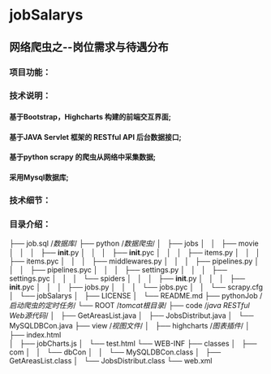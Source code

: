 # jobSalarys

## 网络爬虫之--岗位需求与待遇分布

 
 
### 项目功能：


### 技术说明：

#### 基于Bootstrap，Highcharts 构建的前端交互界面;

#### 基于JAVA Servlet 框架的 RESTful API  后台数据接口;

#### 基于python scrapy 的爬虫从网络中采集数据;

#### 采用Mysql数据库;


### 技术细节：


### 目录介绍：

├── job.sql /*数据库*/
├── python /*数据爬虫*/
│   ├── jobs
│   │   ├── movie
│   │   │   ├── __init__.py
│   │   │   ├── __init__.pyc
│   │   │   ├── items.py
│   │   │   ├── items.pyc
│   │   │   ├── middlewares.py
│   │   │   ├── pipelines.py
│   │   │   ├── pipelines.pyc
│   │   │   ├── settings.py
│   │   │   ├── settings.pyc
│   │   │   └── spiders
│   │   │       ├── __init__.py
│   │   │       ├── __init__.pyc
│   │   │       ├── jobs.py
│   │   │       └── jobs.pyc
│   │   └── scrapy.cfg
│   └── jobSalarys
│       ├── LICENSE
│       └── README.md
├── pythonJob /*启动爬虫的定时任务*/
└── ROOT /*tomcat根目录*/
    ├── code /*java RESTful Web源代码*/
    │   ├── GetAreasList.java
    │   ├── JobsDistribut.java
    │   └── MySQLDBCon.java
    ├── view /*视图文件*/
    │   ├── highcharts /*图表插件*/
    │   ├── index.html  
    │   ├── jobCharts.js
    │   └── test.html
    └── WEB-INF
        ├── classes
        │   ├── com
        │   │   └── dbCon
        │   │       └── MySQLDBCon.class
        │   ├── GetAreasList.class
        │   └── JobsDistribut.class
        └── web.xml




